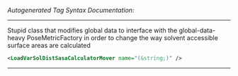 _Autogenerated Tag Syntax Documentation:_

---
Stupid class that modifies global data to interface with the global-data-heavy PoseMetricFactory in order to change the way solvent accessible surface areas are calculated

```xml
<LoadVarSolDistSasaCalculatorMover name="(&string;)" />
```



---
